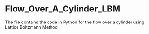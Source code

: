 # Flow_Over_A_Cylinder_LBM
The file contains the code in Python for the flow over a cylinder using Lattice Boltzmann Method
